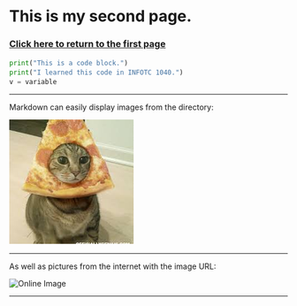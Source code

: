 # This is my second page.
### [Click here to return to the first page](README.md)

```python
print("This is a code block.")
print("I learned this code in INFOTC 1040.")
v = variable
```

---
Markdown can easily display images from the directory:

![Pizza cat](image.jpg "Pizza cat")

---

As well as pictures from the internet with the image URL:

![Online Image](https://i.stack.imgur.com/fMbCw.png)

---
